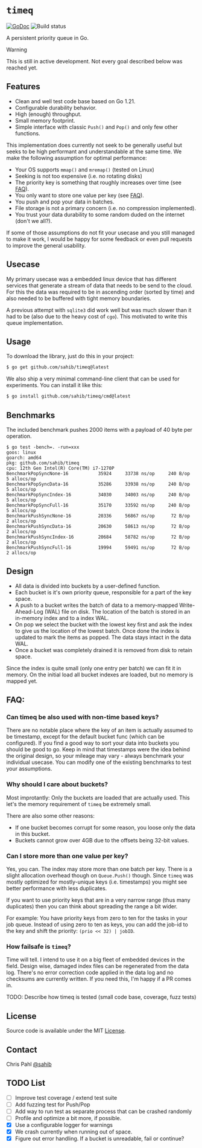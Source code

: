 # ``timeq``

[![GoDoc](https://godoc.org/github.com/sahib/timeq?status.svg)](https://godoc.org/github.com/sahib/timeq)
![Build status](https://github.com/sahib/timeq/actions/workflows/go.yml/badge.svg)

A persistent priority queue in Go.

> [!WARNING]
> This is still in active development. Not every goal described below was reached yet.

## Features

- Clean and well test code base based on Go 1.21.
- Configurable durability behavior.
- High (enough) throughput.
- Small memory footprint.
- Simple interface with classic `Push()` and `Pop()` and only
  few other functions.

This implementation does currently not seek to be generally useful but seeks to
be high performant and understandable at the same time. We make the following
assumption for optimal performance:

- Your OS supports `mmap()` and `mremap()` (tested on Linux)
- Seeking is not too expensive (i.e. no rotating disks)
- The priority key is something that roughly increases over time (see [FAQ](#FAQ)).
- You only want to store one value per key (see [FAQ](#FAQ)).
- You push and pop your data in batches.
- File storage is not a primary concern (i.e. no compression implemented).
- You trust your data durability to some random duded on the internet (don't we all?).

If some of those assumptions do not fit your usecase and you still managed to make it work,
I would be happy for some feedback or even pull requests to improve the general usability.
## Usecase

My primary usecase was a embedded linux device that has different services that generate
a stream of data that needs to be send to the cloud. For this the data was required to be
in ascending order (sorted by time) and also needed to be buffered with tight memory boundaries.

A previous attempt with ``sqlite3`` did work well but was much slower than it had to be (also
due to the heavy cost of ``cgo``). This motivated to write this queue implementation.

## Usage

To download the library, just do this in your project:

```bash
$ go get github.com/sahib/timeq@latest
```

We also ship a very minimal command-line client that can be used for experiments.
You can install it like this:

```bash
$ go install github.com/sahib/timeq/cmd@latest
```

## Benchmarks

The included benchmark pushes 2000 items with a payload of 40 byte per operation.

```
$ go test -bench=. -run=xxx
goos: linux
goarch: amd64
pkg: github.com/sahib/timeq
cpu: 12th Gen Intel(R) Core(TM) i7-1270P
BenchmarkPopSyncNone-16      	  35924	    33738 ns/op	    240 B/op	      5 allocs/op
BenchmarkPopSyncData-16      	  35286	    33938 ns/op	    240 B/op	      5 allocs/op
BenchmarkPopSyncIndex-16     	  34030	    34003 ns/op	    240 B/op	      5 allocs/op
BenchmarkPopSyncFull-16      	  35170	    33592 ns/op	    240 B/op	      5 allocs/op
BenchmarkPushSyncNone-16     	  20336	    56867 ns/op	     72 B/op	      2 allocs/op
BenchmarkPushSyncData-16     	  20630	    58613 ns/op	     72 B/op	      2 allocs/op
BenchmarkPushSyncIndex-16    	  20684	    58782 ns/op	     72 B/op	      2 allocs/op
BenchmarkPushSyncFull-16     	  19994	    59491 ns/op	     72 B/op	      2 allocs/op
```

## Design

* All data is divided into buckets by a user-defined function.
* Each bucket is it's own priority queue, responsible for a part of the key space.
* A push to a bucket writes the batch of data to a memory-mapped
  Write-Ahead-Log (WAL) file on disk. The location of the batch is stored in an
  in-memory index and to a index WAL.
* On pop we select the bucket with the lowest key first and ask the index to give
  us the location of the lowest batch. Once done the index is updated to mark the
  items as popped. The data stays intact in the data WAL.
* Once a bucket was completely drained it is removed from disk to retain space.

Since the index is quite small (only one entry per batch) we can fit it in memory.
On the initial load all bucket indexes are loaded, but no memory is mapped yet.

## FAQ:

### Can timeq be also used with non-time based keys?

There are no notable place where the key of an item is actually assumed to be
timestamp, except for the default bucket func (which can be configured). If you
find a good way to sort your data into buckets you should be good to go. Keep
in mind that timestamps were the idea behind the original design, so your
mileage may vary - always benchmark your individual usecase. You can modify one
of the existing benchmarks to test your assumptions.

### Why should I care about buckets?

Most improtantly: Only the buckets are loaded that are actually used.
This let's the memory requirement of `timeq` be extremely small.

There are also some other reasons:

* If one bucket becomes corrupt for some reason, you loose only the data in this bucket.
* Buckets cannot grow over 4GB due to the offsets being 32-bit values.

### Can I store more than one value per key?

Yes, you can. The index may store more than one batch per key. There is a
slight allocation overhead though on ``Queue.Push()`` though. Since ``timeq``
was mostly optimized for mostly-unique keys (i.e. timestamps) you might see
better performance with less duplicates.

If you want to use priority keys that are in a very narrow range (thus many
duplicates) then you can think about spreading the range a bit wider.

For example: You have priority keys from zero to ten for the tasks in your job
queue. Instead of using zero to ten as keys, you can add the job-id to the key
and shift the priority: ``(prio << 32) | jobID``.

### How failsafe is ``timeq``?

Time will tell. I intend to use it on a big fleet of embedded devices in the
field. Design wise, damaged index files can be regenerated from the data log.
There's no error correction code applied in the data log and no checksums are
currently written. If you need this, I'm happy if a PR comes in.

TODO: Describe how timeq is tested (small code base, coverage, fuzz tests)

## License

Source code is available under the MIT [License](/LICENSE).

## Contact

Chris Pahl [@sahib](https://github.com/sahib)

## TODO List

- [ ] Improve test coverage / extend test suite
- [ ] Add fuzzing test for Push/Pop
- [ ] Add way to run test as separate process that can be crashed randomly
- [ ] Profile and optimize a bit more, if possible.
- [x] Use a configurable logger for warnings
- [x] We crash currently when running out of space.
- [x] Figure out error handling. If a bucket is unreadable, fail or continue?
